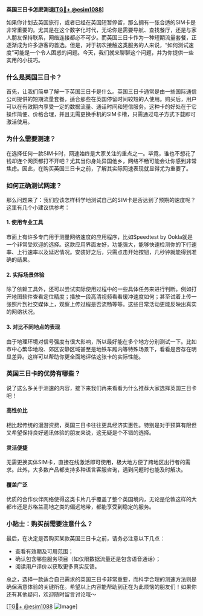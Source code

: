 **英国三日卡怎麽測速[[TG💪+ @esim1088](https://t.me/s/esim1088)]**

如果你计划去英国旅行，或者已经在英国短暂停留，那么拥有一张合适的SIM卡是非常重要的。尤其是在这个数字化时代，无论你是需要导航、查找餐厅，还是与家人朋友保持联系，网络连接都必不可少。而英国三日卡作为一种短期流量套餐，正逐渐成为许多游客的首选。但是，对于初次接触这类服务的人来说，“如何测试速度”可能是一个令人困惑的问题。今天，我们就来聊聊这个问题，并为你提供一些实用的小技巧。

### 什么是英国三日卡？

首先，让我们简单了解一下英国三日卡是什么。英国三日卡通常是由一些国际通信公司提供的短期流量套餐，适合那些在英国停留时间较短的人使用。购买后，用户可以在有效期内享受一定的数据流量、通话时间和短信服务。这种卡的好处在于它操作简便、价格合理，并且无需更换手机的SIM卡槽，只需通过电子方式下载即可激活使用。

### 为什么需要测速？

在选择任何一款SIM卡时，网速始终是大家关注的重点之一。毕竟，谁也不想花了钱却连个网页都打不开吧？尤其当你身处异国他乡，网络不畅可能会让你感到非常焦虑。因此，在购买英国三日卡之前，了解其实际网速表现就显得尤为重要了。

### 如何正确测试网速？

那么问题来了：我们应该怎样科学地测试自己的SIM卡是否达到了预期的速度呢？这里有几个小建议供参考：

#### 1. 使用专业工具
市面上有许多专门用于测量网络速度的应用程序，比如Speedtest by Ookla就是一个非常受欢迎的选择。这款应用界面友好，功能强大，能够快速检测你的下行速率、上行速率以及延迟情况。安装好之后，只需点击开始按钮，几秒钟就能得到准确的结果。

#### 2. 实际场景体验
除了依赖工具外，还可以尝试实际使用过程中的一些具体任务来进行判断。例如打开地图软件查看定位精度；播放一段高清视频看看缓冲速度如何；甚至试着上传一张照片到社交媒体上，观察上传过程是否流畅等等。这些日常活动更能反映出真实的网络状况。

#### 3. 对比不同地点的表现
由于地理环境对信号强度有很大影响，所以最好能在多个地方分别测试一下。比如市中心繁华地段、郊区安静区域甚至是地铁车厢内等特殊场景下，看看是否存在明显差异。这样可以帮助你更全面地评估这张卡的实际性能。

### 英国三日卡的优势有哪些？

说了这么多关于测速的内容，接下来我们再来看看为什么推荐大家选择英国三日卡吧！

#### 高性价比
相比起传统的漫游资费，英国三日卡往往更具经济实惠性。特别是对于预算有限但又希望保持良好通讯体验的朋友来说，这无疑是个不错的选择。

#### 灵活便捷
无需更换实体SIM卡，直接在线激活即可使用，极大地方便了跨地区出行者的需求。此外，大多数产品都支持多种语言客服咨询，遇到问题时也能及时解决。

#### 覆盖广泛
优质的合作伙伴网络使得这类卡片几乎覆盖了整个英国境内，无论是伦敦这样的大都市还是苏格兰高地之类的偏远地带，都能享受到稳定的服务。

### 小贴士：购买前需要注意什么？

最后，在决定是否购买某款英国三日卡之前，请务必注意以下几点：
- 查看有效期及可用范围；
- 确认包含哪些服务项目（如仅限数据流量还是包含语音通话）；
- 阅读用户评价以获取更多真实反馈。

总之，选择一款适合自己需求的英国三日卡非常重要，而科学合理的测速方法则是确保满意体验的关键所在。希望以上内容能帮助到正在为此烦恼的朋友们！如果你还有其他疑问，欢迎随时留言讨论哦～

[[TG💪+ @esim1088](https://t.me/s/esim1088) ![Image](https://i.postimg.cc/4NQfJmqS/Snipaste-2025-05-13-00-14-12.png)]